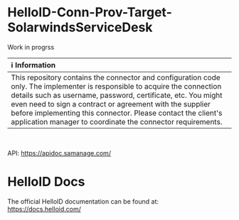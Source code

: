 # HelloID-Conn-Prov-Target-SolarwindsServiceDesk

Work in progrss

| :information_source: Information |
|:---------------------------|
| This repository contains the connector and configuration code only. The implementer is responsible to acquire the connection details such as username, password, certificate, etc. You might even need to sign a contract or agreement with the supplier before implementing this connector. Please contact the client's application manager to coordinate the connector requirements.       |

<br />

API: https://apidoc.samanage.com/

# HelloID Docs
The official HelloID documentation can be found at: https://docs.helloid.com/